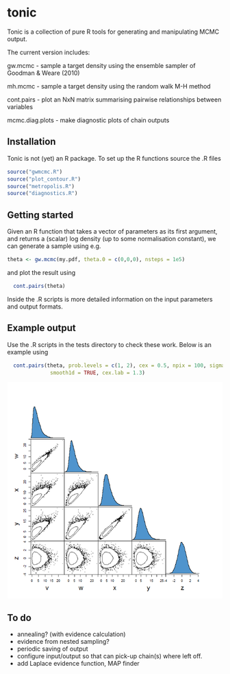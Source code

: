 # tonic

Tonic is a collection of pure R tools for generating and manipulating MCMC output. 

The current version includes:

 gw.mcmc    - sample a target density using the ensemble sampler of Goodman & Weare (2010)
 
 mh.mcmc    - sample a target density using the random walk M-H method 

 cont.pairs - plot an NxN matrix summarising pairwise relationships between variables
 
 mcmc.diag.plots - make diagnostic plots of chain outputs

## Installation

Tonic is not (yet) an R package. To set up the R functions source the .R files

```R
source("gwmcmc.R")
source("plot_contour.R")
source("metropolis.R")
source("diagnostics.R")
```

## Getting started

Given an R function that takes a vector of parameters as its first argument, and returns a (scalar) log density (up to some normalisation constant), we can generate a sample using e.g.

```R
theta <- gw.mcmc(my.pdf, theta.0 = c(0,0,0), nsteps = 1e5)
```

and plot the result using

```R
  cont.pairs(theta)
```

Inside the .R scripts is more detailed information on the input parameters and output formats.

## Example output

Use the .R scripts in the tests directory to check these work. Below is an example using

```R
  cont.pairs(theta, prob.levels = c(1, 2), cex = 0.5, npix = 100, sigma = TRUE,
              smooth1d = TRUE, cex.lab = 1.3)
```

![example](figures/ContPairs_test.png)

## To do

* annealing? (with evidence calculation)
* evidence from nested sampling?
* periodic saving of output
* configure input/output so that can pick-up chain(s) where left off.
* add Laplace evidence function, MAP finder
 
